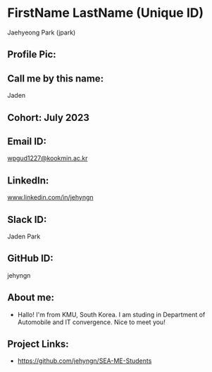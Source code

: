 # FirstName LastName (Unique ID)
Jaehyeong Park (jpark)
## Profile Pic:

## Call me by this name: 
Jaden
## Cohort: July 2023
## Email ID: 
wpgud1227@kookmin.ac.kr
## LinkedIn:
www.linkedin.com/in/jehyngn
## Slack ID: 
Jaden Park
## GitHub ID:
jehyngn
## About me: 
- Hallo! 
I'm from KMU, South Korea.
I am studing in Department of Automobile and IT convergence.
Nice to meet you!
## Project Links:
- https://github.com/jehyngn/SEA-ME-Students